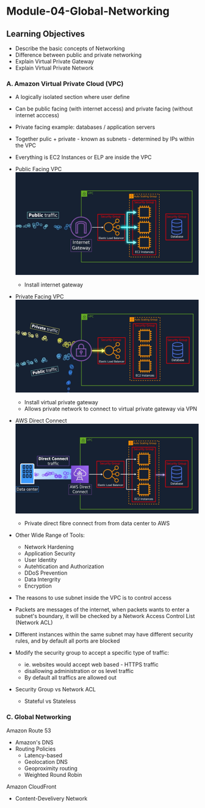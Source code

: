 # Module-04-Global-Networking

## Learning Objectives

- Describe the basic concepts of Networking
- Difference between public and private networking
- Explain Virtual Private Gateway
- Explain Virtual Private Network

### A. Amazon Virtual Private Cloud (VPC)

- A logically isolated section where user define
- Can be public facing (with internet access) and private facing (without internet acccess)
- Private facing example: databases / application servers
- Together pulic + private - known as subnets - determined by IPs within the VPC
- Everything is EC2 Instances or ELP are inside the VPC
- Public Facing VPC
  ![Public Facing VPC](public-facing-vpc.png)

  - Install internet gateway

- Private Facing VPC
  ![Private Facing VPC](private-facing-vpc.png)

  - Install virtual private gateway
  - Allows private network to connect to virtual private gateway via VPN

- AWS Direct Connect
  ![AWS Direct Connect](aws-direct-connect.png)

  - Private direct fibre connect from from data center to AWS

- Other Wide Range of Tools:

  - Network Hardening
  - Application Security
  - User Identity
  - Autehtication and Authorization
  - DDoS Prevention
  - Data Intergrity
  - Encryption

- The reasons to use subnet inside the VPC is to control access

- Packets are messages of the internet, when packets wants to enter a subnet's boundary, it will be checked by a Network Access Control List (Network ACL)

- Different instances within the same subnet may have different security rules, and by default all ports are blocked

- Modify the security group to accept a specific type of traffic:

  - ie. websites would accept web based - HTTPS traffic
  - disallowing administration or os level traffic
  - By default all traffics are allowed out

- Security Group vs Network ACL
  - Stateful vs Stateless

### C. Global Networking

Amazon Route 53

- Amazon's DNS
- Routing Policies
  - Latency-based
  - Geolocation DNS
  - Geoproximity routing
  - Weighted Round Robin

Amazon CloudFront

- Content-Develivery Network

